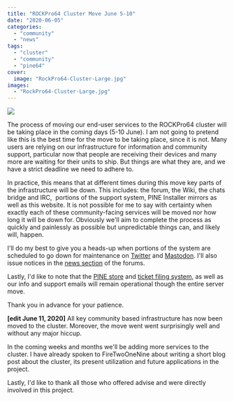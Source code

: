 ```yaml
---
title: "ROCKPro64 Cluster Move June 5-10"
date: "2020-06-05"
categories: 
  - "community"
  - "news"
tags: 
  - "cluster"
  - "community"
  - "pine64"
cover: 
  image: "RockPro64-Cluster-Large.jpg"
images:
  - "RockPro64-Cluster-Large.jpg"
---
```


![](/blog/images/RockPro64-Cluster-Large.jpg)

The process of moving our end-user services to the ROCKPro64 cluster will be taking place in the coming days (5-10 June). I am not going to pretend like this is the best time for the move to be taking place, since it is not. Many users are relying on our infrastructure for information and community support, particular now that people are receiving their devices and many more are waiting for their units to ship. But things are what they are, and we have a strict deadline we need to adhere to.

In practice, this means that at different times during this move key parts of the infrastructure will be down. This includes: the forum, the Wiki, the chats bridge and IRC,  portions of the support system, PINE Installer mirrors as well as this website. It is not possible for me to say with certainty when exactly each of these community-facing services will be moved nor how long it will be down for. Obviously we'll aim to complete the process as quickly and painlessly as possible but unpredictable things can, and likely will, happen.

I'll do my best to give you a heads-up when portions of the system are scheduled to go down for maintenance on [Twitter](https://twitter.com/thepine64) and [Mastodon](https://fosstodon.org/@PINE64). I'll also issue notices in the [news section](https://forum.pine64.org/forumdisplay.php?fid=2) of the forums.

Lastly, I'd like to note that the [PINE store](https://store.pine64.org/) and [ticket filing system](http://support.pine64.org), as well as our info and support emails will remain operational though the entire server move.

Thank you in advance for your patience.

**\[edit June 11, 2020\]** All key community based infrastructure has now been moved to the cluster. Moreover, the move went went surprisingly well and without any major hiccup.

In the coming weeks and months we'll be adding more services to the cluster. I have already spoken to FireTwoOneNine about writing a short blog post about the cluster, its present utilization and future applications in the project.

Lastly, I'd like to thank all those who offered advise and were directly involved in this project.
